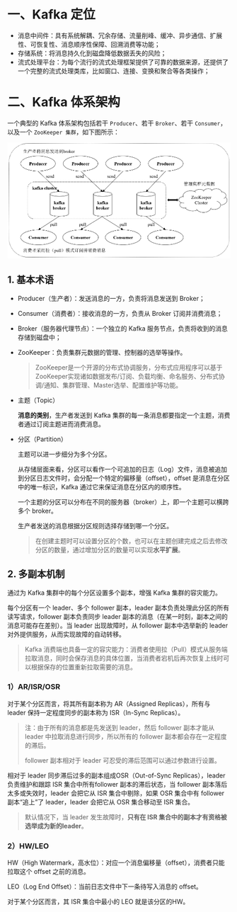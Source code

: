 # 一、Kafka 定位

+ 消息中间件：具有系统解耦、冗余存储、流量削峰、缓冲、异步通信、扩展性、可恢复性、消息顺序性保障、回溯消费等功能；
+ 存储系统：将消息持久化到磁盘降低数据丢失的风险；
+ 流式处理平台：为每个流行的流式处理框架提供了可靠的数据来源，还提供了一个完整的流式处理类库，比如窗口、连接、变换和聚合等各类操作；

# 二、Kafka 体系架构

一个典型的 Kafka 体系架构包括若干 `Producer`、若干 `Broker`、若干 `Consumer`，以及一个 `ZooKeeper 集群`，如下图所示：

![kafka体系结构](image/kafka体系结构.PNG)

## 1. 基本术语

+ Producer（生产者）：发送消息的一方，负责将消息发送到 Broker；

+ Consumer（消费者）：接收消息的一方，负责从 Broker 订阅并消费消息；

+ Broker（服务器代理节点）：一个独立的 Kafka 服务节点，负责将收到的消息存储到磁盘中；

+ ZooKeeper：负责集群元数据的管理、控制器的选举等操作。

  > ZooKeeper是一个开源的分布式协调服务，分布式应用程序可以基于ZooKeeper实现诸如数据发布/订阅、负载均衡、命名服务、分布式协调/通知、集群管理、Master选举、配置维护等功能。

+ 主题（Topic）

  **消息的类别**，生产者发送到 Kafka 集群的每一条消息都要指定一个主题，消费者通过订阅主题进而消费消息。

+ 分区（Partition）

  主题可以进一步细分为多个分区。

  从存储层面来看，分区可以看作一个可追加的日志（Log）文件，消息被追加到分区日志文件时，会分配一个特定的偏移量（offset），offset 是消息在分区中的唯一标识，Kafka 通过它来保证消息在分区内的顺序性。

  一个主题的分区可以分布在不同的服务器（broker）上，即一个主题可以横跨多个 broker。

  生产者发送的消息根据分区规则选择存储到哪一个分区。

  > 在创建主题时可以设置分区的个数，也可以在主题创建完成之后去修改分区的数量，通过增加分区的数量可以实现**水平扩展**。

## 2. 多副本机制

通过为 Kafka 集群中的每个分区设置多个副本，增强 Kafka 集群的容灾能力。

每个分区有一个 leader、多个 follower 副本，leader 副本负责处理此分区的所有读写请求，follower 副本负责同步 leader 副本的消息（在某一时刻，副本之间的消息可能存在差别）。当 leader 出现故障时，从 follower 副本中选举新的 leader 对外提供服务，从而实现故障的自动转移。

> Kafka 消费端也具备一定的容灾能力：消费者使用拉（Pull）模式从服务端拉取消息，同时会保存消息的具体位置，当消费者宕机后再次恢复上线时可以根据保存的位置重新拉取需要的消息。

### 1）AR/ISR/OSR

对于某个分区而言，将其所有副本称为 AR（Assigned Replicas），所有与 leader 保持一定程度同步的副本称为 ISR（In-Sync Replicas）。

> 注：由于所有的消息都是先发送到 leader，然后 follower 副本才能从 leader 中拉取消息进行同步，所以所有的 follower 副本都会存在一定程度的滞后。
>
> follower 副本相对于 leader 可忍受的滞后范围可以通过参数进行设置。

相对于 leader 同步滞后过多的副本组成OSR（Out-of-Sync Replicas），leader 负责维护和跟踪 ISR 集合中所有follower 副本的滞后状态，当 follower 副本落后太多或失效时，leader 会把它从 ISR 集合中剔除，如果 OSR 集合中有 follower 副本“追上”了 leader，leader 会把它从 OSR 集合移动至 ISR 集合。

> 默认情况下，当 leader 发生故障时，**只有在 ISR 集合中的副本才有资格被选举成为新的leader**。

### 2）HW/LEO

HW（High Watermark，高水位）：对应一个消息偏移量（offset），消费者只能拉取这个 offset 之前的消息。

LEO（Log End Offset）：当前日志文件中下一条待写入消息的 offset。

对于某个分区而言，其 ISR 集合中最小的 LEO 就是该分区的HW。









